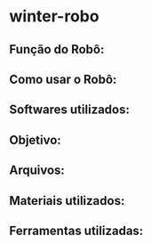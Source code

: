 # winter-robo

## Função do Robô: 


## Como usar o Robô: 

## Softwares utilizados:

## Objetivo:


## Arquivos: 



## Materiais utilizados:


## Ferramentas utilizadas:

